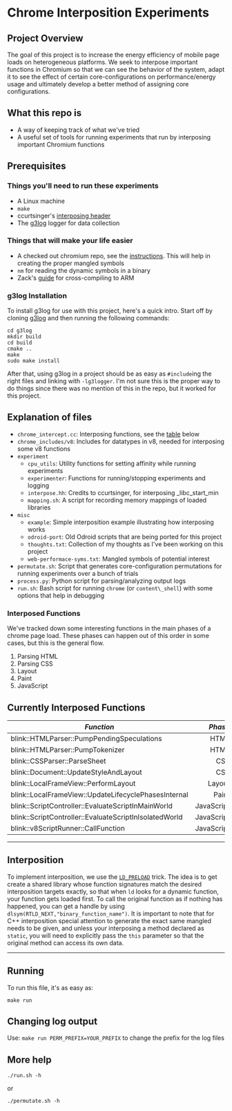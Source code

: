 # Chrome Interposition Experiments
## Project Overview
The goal of this project is to increase the energy efficiency of mobile page loads on heterogeneous platforms. We seek to interpose important functions in Chromium so that we can see the behavior of the system, adapt it to see the effect of certain core-configurations on performance/energy usage and ultimately develop a better method of assigning core configurations.

## What this repo is
- A way of keeping track of what we've tried
- A useful set of tools for running experiments that run by interposing important Chromium functions

## Prerequisites
### Things you'll need to run these experiments
- A Linux machine
- `make`
- ccurtsinger's [interposing header](https://github.com/ccurtsinger/interpose)
- The [g3log](https://github.com/KjellKod/g3log) logger for data collection

### Things that will make your life easier
- A checked out chromium repo, see the [instructions](https://chromium.googlesource.com/chromium/src/+/master/docs/linux/build_instructions.md). This will help in creating the proper mangled symbols
- `nm` for reading the dynamic symbols in a binary
- Zack's [guide](https://docs.google.com/document/d/1TVIYvACQTvLrhdRw6EelifGGxvcSxwn_mU4oUGVymFE/edit) for cross-compiling to ARM

### g3log Installation
To install g3log for use with this project, here's a quick intro.
Start off by cloning [g3log](https://github.com/KjellKod/g3log) and then running the following commands:
```
cd g3log
mkdir build
cd build
cmake ..
make
sudo make install
```

After that, using g3log in a project should be as easy as `#include`ing the right files and linking with `-lg3logger`. I'm not sure this is the proper way to do things since there was no mention of this in the repo, but it worked for this project.

## Explanation of files
- `chrome_intercept.cc`: Interposing functions, see the [table](https://github.com/WilliamASumner/Chromium-Experiments#interposed-functions) below
- `chrome_includes/v8`: Includes for datatypes in v8, needed for interposing some v8 functions
- `experiment`
    - `cpu_utils`: Utility functions for setting affinity while running experiments
    - `experimenter`: Functions for running/stopping experiments and logging
    - `interpose.hh`: Credits to ccurtsinger, for interposing \_libc\_start\_min
    - `mapping.sh`: A script for recording memory mappings of loaded libraries
- `misc`
    - `example`: Simple interposition example illustrating how interposing works
    - `odroid-port`: Old Odroid scripts that are being ported for this project
    - `thoughts.txt`: Collection of my thoughts as I've been working on this project
    - `web-performace-syms.txt`: Mangled symbols of potential interest
- `permutate.sh`: Script that generates core-configuration permutations for running experiments over a bunch of trials
- `process.py`: Python script for parsing/analyzing output logs
- `run.sh`: Bash script for running `chrome` (or `content\_shell`) with some options that help in debugging

### Interposed Functions
We've tracked down some interesting functions in the main phases of a chrome page load.
These phases can happen out of this order in some cases, but this is the general flow.
1. Parsing HTML
2. Parsing CSS
3. Layout
4. Paint
5. JavaScript

## Currently Interposed Functions

*Function* | *Phase*
|------|----:|
blink::HTMLParser::PumpPendingSpeculations | HTML
blink::HTMLParser::PumpTokenizer | HTML
blink::CSSParser::ParseSheet| CSS
blink::Document::UpdateStyleAndLayout| CSS
blink::LocalFrameView::PerformLayout | Layout
blink::LocalFrameView::UpdateLifecyclePhasesInternal | Paint
blink::ScriptController::EvaluateScriptInMainWorld | JavaScript
blink::ScriptController::EvaluateScriptInIsolatedWorld | JavaScript
blink::v8ScriptRunner::CallFunction | JavaScript
---

## Interposition
To implement interposition, we use the [`LD_PRELOAD`](http://www.goldsborough.me/c/low-level/kernel/2016/08/29/16-48-53-the_-ld_preload-_trick/) trick. The idea is to get create a shared library whose function signatures match the desired interposition targets exactly, so that when `ld` looks for a dynamic function, your function gets loaded first. To call the original function as if nothing has happened, you can get a handle by using `dlsym(RTLD_NEXT,"binary_function_name")`. It is important to note that for C++ interposition special attention to generate the exact same mangled needs to be given, and unless your interposing a method declared as `static`, you will need to explicitly pass the `this` parameter so that the original method can access its own data.

---
## Running
To run this file, it's as easy as:
```
make run
```

## Changing log output
Use: `make run PERM_PREFIX=YOUR_PREFIX` to change the prefix for the log files

## More help
```
./run.sh -h
```
or
```
./permutate.sh -h
```

